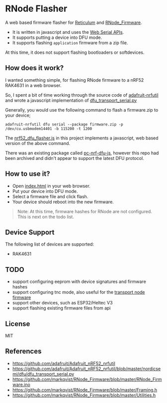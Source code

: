 # RNode Flasher

A web based firmware flasher for [Reticulum](https://github.com/markqvist/Reticulum) and [RNode_Firmware](https://github.com/markqvist/RNode_Firmware).

- It is written in javascript and uses the [Web Serial APIs](https://developer.mozilla.org/en-US/docs/Web/API/Web_Serial_API).
- It supports putting a device into DFU mode.
- It supports flashing `application` firmware from a zip file.

At this time, it does not support flashing bootloaders or softdevices.

## How does it work?

I wanted something simple, for flashing RNode firmware to a nRF52 RAK4631 in a web browser.

So, I spent a bit of time working through the source code of [adafruit-nrfutil](https://github.com/adafruit/Adafruit_nRF52_nrfutil) and wrote a javascript implementation of [dfu_transport_serial.py](https://github.com/adafruit/Adafruit_nRF52_nrfutil/blob/master/nordicsemi/dfu/dfu_transport_serial.py)

Generally, you would use the following command to flash a firmware.zip to your device;

```
adafruit-nrfutil dfu serial --package firmware.zip -p /dev/cu.usbmodem14401 -b 115200 -t 1200
```

The [nrf52_dfu_flasher.js](./nrf52_dfu_flasher.js) in this project implements a javascript, web based version of the above command.

There was an existing package called [pc-nrf-dfu-js](https://github.com/NordicSemiconductor/pc-nrf-dfu-js), however this repo had been archived and didn't appear to support the latest DFU protocol.

## How to use it?

- Open [index.html](./index.html) in your web browser.
- Put your device into DFU mode.
- Select a firmware file and click flash.
- Your device should reboot into the new firmware.

> Note: At this time, firmware hashes for RNode are not configured. This is next on the todo list.

## Device Support

The following list of devices are supported:

- RAK4631

## TODO

- support configuring eeprom with device signatures and firmware hashes
- support configuring tnc mode, also useful for the [transport node firmware](https://github.com/attermann/microReticulum_Firmware/commits/transport_node/)
- support other devices, such as ESP32/Heltec V3
- support flashing existing firmware files from api

## License

MIT

## References

- https://github.com/adafruit/Adafruit_nRF52_nrfutil
- https://github.com/adafruit/Adafruit_nRF52_nrfutil/blob/master/nordicsemi/dfu/dfu_transport_serial.py
- https://github.com/markqvist/RNode_Firmware/blob/master/RNode_Firmware.ino
- https://github.com/markqvist/RNode_Firmware/blob/master/Framing.h
- https://github.com/markqvist/RNode_Firmware/blob/master/Utilities.h
